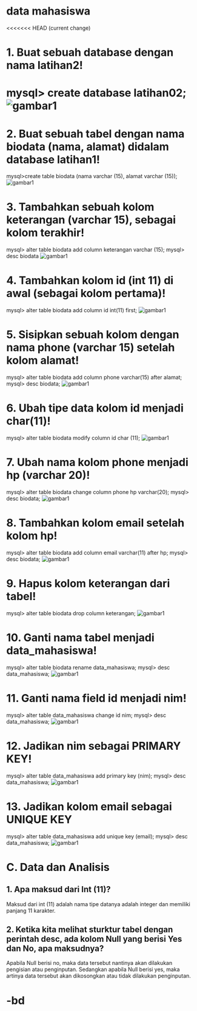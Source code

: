 # data mahasiswa
<<<<<<< HEAD (current change)
 # 1. Buat sebuah database dengan nama latihan2!
mysql> create database latihan02;
![gambar1](ss/1.png)
=======
# 2. Buat sebuah tabel dengan nama biodata (nama, alamat) didalam database latihan1!

mysql>create table biodata (nama varchar (15), alamat varchar (15));
![gambar1](ss/1.png)

# 3. Tambahkan sebuah kolom keterangan (varchar 15), sebagai kolom terakhir!
mysql> alter table biodata add column keterangan varchar (15);
mysql> desc biodata
![gambar1](ss/1.png)

# 4. Tambahkan kolom id (int 11) di awal (sebagai kolom pertama)!
 mysql> alter table biodata add column id int(11) first;
 ![gambar1](ss/2.png)

# 5. Sisipkan sebuah kolom dengan nama phone (varchar 15) setelah kolom alamat!
mysql> alter table biodata add column phone varchar(15) after alamat;
mysql> desc biodata;
![gambar1](ss/2.png)

# 6. Ubah tipe data kolom id menjadi char(11)!
mysql> alter table biodata modify column id char (11);
![gambar1](ss/2.png)

# 7. Ubah nama kolom phone menjadi hp (varchar 20)!
mysql> alter table biodata change column phone hp varchar(20);
mysql> desc biodata;
![gambar1](ss/3.png)

# 8. Tambahkan kolom email setelah kolom hp!
mysql> alter table biodata add column email varchar(11) after hp;
mysql> desc biodata;
![gambar1](ss/3.png)

# 9. Hapus kolom keterangan dari tabel!
mysql> alter table biodata drop column keterangan;
![gambar1](ss/4.png)

# 10. Ganti nama tabel menjadi data_mahasiswa!
mysql> alter table biodata rename data_mahasiswa;
mysql> desc data_mahasiswa;
![gambar1](ss/4.png)

# 11. Ganti nama field id menjadi nim!
mysql> alter table data_mahasiswa change id nim;
mysql> desc data_mahasiswa;
![gambar1](ss/5.png)

# 12. Jadikan nim sebagai PRIMARY KEY!
mysql>  alter table data_mahasiswa add primary key (nim);
mysql> desc data_mahasiswa;
![gambar1](ss/5.png)

# 13. Jadikan kolom email sebagai UNIQUE KEY
mysql> alter table data_mahasiswa add unique key (email);
mysql> desc data_mahasiswa;
![gambar1](ss/6.png)

# C.	Data dan Analisis 
## 1.	Apa maksud dari Int (11)?
Maksud dari int (11) adalah nama tipe datanya adalah integer dan memiliki panjang 11 karakter.
## 2.	Ketika kita melihat sturktur tabel dengan perintah desc, ada kolom Null yang berisi Yes dan No, apa maksudnya?
Apabila Null berisi no, maka data tersebut nantinya akan dilakukan pengisian atau penginputan. Sedangkan apabila Null berisi yes, maka artinya data tersebut akan dikosongkan atau tidak dilakukan penginputan.
# -bd